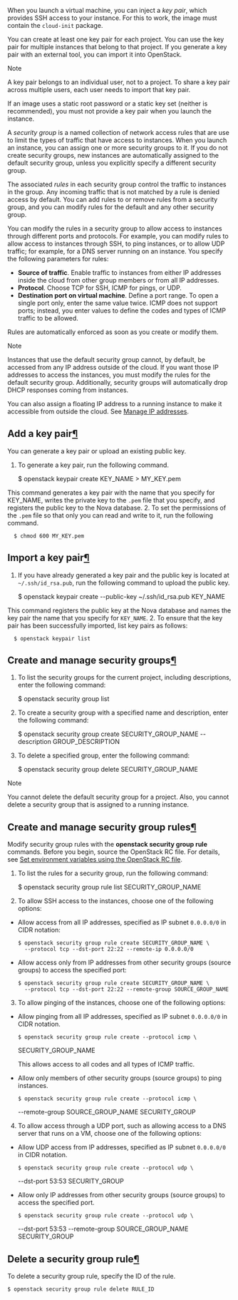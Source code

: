 When you launch a virtual machine, you can inject a *key pair*, which provides SSH access to your instance. For this to work, the image must contain the `cloud-init` package.

You can create at least one key pair for each project. You can use the key pair for multiple instances that belong to that project. If you generate a key pair with an external tool, you can import it into OpenStack.

Note

A key pair belongs to an individual user, not to a project. To share a key pair across multiple users, each user needs to import that key pair.

If an image uses a static root password or a static key set (neither is recommended), you must not provide a key pair when you launch the instance.

A *security group* is a named collection of network access rules that are use to limit the types of traffic that have access to instances. When you launch an instance, you can assign one or more security groups to it. If you do not create security groups, new instances are automatically assigned to the default security group, unless you explicitly specify a different security group.

The associated *rules* in each security group control the traffic to instances in the group. Any incoming traffic that is not matched by a rule is denied access by default. You can add rules to or remove rules from a security group, and you can modify rules for the default and any other security group.

You can modify the rules in a security group to allow access to instances through different ports and protocols. For example, you can modify rules to allow access to instances through SSH, to ping instances, or to allow UDP traffic; for example, for a DNS server running on an instance. You specify the following parameters for rules:

* **Source of traffic**. Enable traffic to instances from either IP addresses inside the cloud from other group members or from all IP addresses.
* **Protocol**. Choose TCP for SSH, ICMP for pings, or UDP.
* **Destination port on virtual machine**. Define a port range. To open a single port only, enter the same value twice. ICMP does not support ports; instead, you enter values to define the codes and types of ICMP traffic to be allowed.

Rules are automatically enforced as soon as you create or modify them.

Note

Instances that use the default security group cannot, by default, be accessed from any IP address outside of the cloud. If you want those IP addresses to access the instances, you must modify the rules for the default security group. Additionally, security groups will automatically drop DHCP responses coming from instances.

You can also assign a floating IP address to a running instance to make it accessible from outside the cloud. See [Manage IP addresses](https://docs.openstack.org/ocata/user-guide/cli-manage-ip-addresses.html).

Add a key pair[¶](https://docs.openstack.org/ocata/user-guide/cli-nova-configure-access-security-for-instances.html#add-a-key-pair)
-----------------------------------------------------------------------------------------------------------------------------------

You can generate a key pair or upload an existing public key.

1. To generate a key pair, run the following command.

      $ openstack keypair create KEY_NAME > MY_KEY.pem

  This command generates a key pair with the name that you specify for KEY\_NAME, writes the private key to the `.pem` file that you specify, and registers the public key to the Nova database.
2. To set the permissions of the `.pem` file so that only you can read and write to it, run the following command.

      $ chmod 600 MY_KEY.pem

Import a key pair[¶](https://docs.openstack.org/ocata/user-guide/cli-nova-configure-access-security-for-instances.html#import-a-key-pair)
-----------------------------------------------------------------------------------------------------------------------------------------

1. If you have already generated a key pair and the public key is located at `~/.ssh/id_rsa.pub`, run the following command to upload the public key.

      $ openstack keypair create --public-key ~/.ssh/id_rsa.pub KEY_NAME

  This command registers the public key at the Nova database and names the key pair the name that you specify for `KEY_NAME`.
2. To ensure that the key pair has been successfully imported, list key pairs as follows:

      $ openstack keypair list

Create and manage security groups[¶](https://docs.openstack.org/ocata/user-guide/cli-nova-configure-access-security-for-instances.html#create-and-manage-security-groups)
-------------------------------------------------------------------------------------------------------------------------------------------------------------------------

1. To list the security groups for the current project, including descriptions, enter the following command:

      $ openstack security group list
2. To create a security group with a specified name and description, enter the following command:

      $ openstack security group create SECURITY_GROUP_NAME --description GROUP_DESCRIPTION
3. To delete a specified group, enter the following command:

      $ openstack security group delete SECURITY_GROUP_NAME

Note

You cannot delete the default security group for a project. Also, you cannot delete a security group that is assigned to a running instance.

Create and manage security group rules[¶](https://docs.openstack.org/ocata/user-guide/cli-nova-configure-access-security-for-instances.html#create-and-manage-security-group-rules)
-----------------------------------------------------------------------------------------------------------------------------------------------------------------------------------

Modify security group rules with the **openstack security group rule** commands. Before you begin, source the OpenStack RC file. For details, see [Set environment variables using the OpenStack RC file](https://docs.openstack.org/ocata/user-guide/common/cli-set-environment-variables-using-openstack-rc.html).

1. To list the rules for a security group, run the following command:

      $ openstack security group rule list SECURITY_GROUP_NAME
2. To allow SSH access to the instances, choose one of the following options:

  * Allow access from all IP addresses, specified as IP subnet `0.0.0.0/0` in CIDR notation:

        $ openstack security group rule create SECURITY_GROUP_NAME \
          --protocol tcp --dst-port 22:22 --remote-ip 0.0.0.0/0
  * Allow access only from IP addresses from other security groups (source groups) to access the specified port:

        $ openstack security group rule create SECURITY_GROUP_NAME \
          --protocol tcp --dst-port 22:22 --remote-group SOURCE_GROUP_NAME
3. To allow pinging of the instances, choose one of the following options:

  * Allow pinging from all IP addresses, specified as IP subnet `0.0.0.0/0` in CIDR notation.

        $ openstack security group rule create --protocol icmp \
      SECURITY_GROUP_NAME

    This allows access to all codes and all types of ICMP traffic.
  * Allow only members of other security groups (source groups) to ping instances.

        $ openstack security group rule create --protocol icmp \
      --remote-group SOURCE_GROUP_NAME SECURITY_GROUP
4. To allow access through a UDP port, such as allowing access to a DNS server that runs on a VM, choose one of the following options:

  * Allow UDP access from IP addresses, specified as IP subnet `0.0.0.0/0` in CIDR notation.

        $ openstack security group rule create --protocol udp \
      --dst-port 53:53 SECURITY_GROUP
  * Allow only IP addresses from other security groups (source groups) to access the specified port.

        $ openstack security group rule create --protocol udp \
      --dst-port 53:53 --remote-group SOURCE_GROUP_NAME SECURITY_GROUP

Delete a security group rule[¶](https://docs.openstack.org/ocata/user-guide/cli-nova-configure-access-security-for-instances.html#delete-a-security-group-rule)
---------------------------------------------------------------------------------------------------------------------------------------------------------------

To delete a security group rule, specify the ID of the rule.

    $ openstack security group rule delete RULE_ID